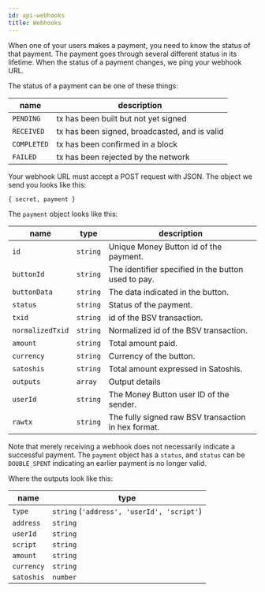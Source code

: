 ```yaml
---
id: api-webhooks
title: Webhooks
---
```


When one of your users makes a payment, you need to know the status of that payment. The payment goes through several different status in its lifetime. When the status of a payment changes, we ping your webhook URL.

The status of a payment can be one of these things:

| name        | description                                   |
|-------------|-----------------------------------------------|
| `PENDING`   | tx has been built but not yet signed          |
| `RECEIVED`  | tx has been signed, broadcasted, and is valid |
| `COMPLETED` | tx has been confirmed in a block              |
| `FAILED`    | tx has been rejected by the network           |

Your webhook URL must accept a POST request with JSON. The object we send you looks like this:

```
{ secret, payment }
```

The `payment` object looks like this:

| name             | type     | description                                         |
|------------------|----------|-----------------------------------------------------|
| `id`             | `string` | Unique Money Button id of the payment.              |
| `buttonId`       | `string` | The identifier specified in the button used to pay. |
| `buttonData`     | `string` | The data indicated in the button.                   |
| `status`         | `string` | Status of the payment.                              |
| `txid`           | `string` | id of the BSV transaction.                          |
| `normalizedTxid` | `string` | Normalized id of the BSV transaction.               |
| `amount`         | `string` | Total amount paid.                                  |
| `currency`       | `string` | Currency of the button.                             |
| `satoshis`       | `string` | Total amount expressed in Satoshis.                 |
| `outputs`        | `array`  | Output details                                      |
| `userId`         | `string` | The Money Button user ID of the sender.             |
| `rawtx`          | `string` | The fully signed raw BSV transaction in hex format. |

Note that merely receiving a webhook does not necessarily indicate a successful payment. The `payment` object has a `status`, and `status` can be `DOUBLE_SPENT` indicating an earlier payment is no longer valid.

Where the outputs look like this:

| name       | type                                       |
| ---------- | ------------------------------------------ |
| `type`     | `string` (`'address', 'userId', 'script'`) |
| `address`  | `string`                                   |
| `userId`   | `string`                                   |
| `script`   | `string`                                   |
| `amount`   | `string`                                   |
| `currency` | `string`                                   |
| `satoshis` | `number`                                   |
